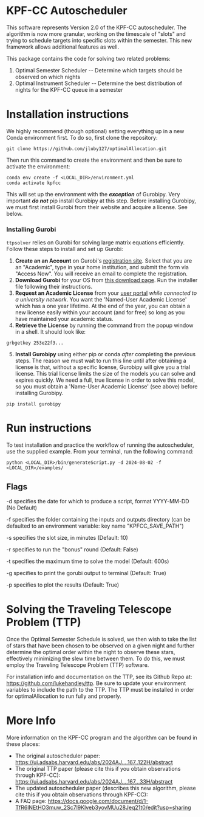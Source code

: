 # KPF-CC Autoscheduler
This software represents Version 2.0 of the KPF-CC autoscheduler. The algorithm is now more granular, working on the timescale of "slots" and trying to schedule targets into specific slots within the semester. This new framework allows additional features as well.

This package contains the code for solving two related problems:
1. Optimal Semester Scheduler -- Determine which targets should be observed on which nights
2. Optimal Instrument Scheduler -- Determine the best distribution of nights for the KPF-CC queue in a semester

# Installation instructions

We highly recommend (though optional) setting everything up in a new Conda environment first. To do so, first clone the repository:
```
git clone https://github.com/jluby127/optimalAllocation.git
```

Then run this command to create the environment and then be sure to activate the environment:
```
conda env create -f <LOCAL_DIR>/environment.yml
conda activate kpfcc
```

This will set up the environment with the _**exception**_ of Gurobipy. Very important _**do not**_ pip install Gurobipy at this step. Before installing Gurobipy, we must first install Gurobi from their website and acquire a license. See below.

### Installing Gurobi
`ttpsolver` relies on Gurobi for solving large matrix equations efficiently. Follow these steps to install and set up Gurobi:

1. **Create an an Account** on Gurobi's [registration site](https://portal.gurobi.com/iam/register/). Select that you are an "Academic", type in your home institution, and submit the form via "Access Now". You will receive an email to complete the registration.
2. **Download Gurobi** for your OS from [this download page](https://www.gurobi.com/downloads/gurobi-software/). Run the installer file following their instructions.
3. **Request an Academic License** from your [user portal](https://portal.gurobi.com/iam/licenses/request/) *while connected to a university network*. You want the 'Named-User Academic License' which has a one year lifetime. At the end of the year, you can obtain a new license easily within your account (and for free) so long as you have maintained your academic status.
4. **Retrieve the License** by running the command from the popup window in a shell. It should look like:
```
grbgetkey 253e22f3...
```
5. **Install Gurobipy** using either pip or conda *after* completing the previous steps. The reason we must wait to run this line until after obtaining a license is that, without a specific license, Gurobipy will give you a trial license. This trial license limits the size of the models you can solve and expires quickly. We need a full, true license in order to solve this model, so you must obtain a 'Name-User Academic License' (see above) before installing Gurobipy.
```
pip install gurobipy
```

# Run instructions

To test installation and practice the workflow of running the autoscheduler, use the supplied example. From your terminal, run the following command:
```
python <LOCAL_DIR>/bin/generateScript.py -d 2024-08-02 -f <LOCAL_DIR>/examples/
```

## Flags
-d specifies the date for which to produce a script, format YYYY-MM-DD (No Default)

-f specifies the folder containing the inputs and outputs directory (can be defaulted to an environment variable: key name "KPFCC_SAVE_PATH")

-s specifies the slot size, in minutes (Default: 10)

-r specifies to run the "bonus" round (Default: False)

-t specifies the maximum time to solve the model (Default: 600s)

-g specifies to print the gorubi output to terminal (Default: True)

-p specifies to plot the results (Default: True)

# Solving the Traveling Telescope Problem (TTP)
Once the Optimal Semester Schedule is solved, we then wish to take the list of stars that have been chosen to be observed on a given night and further determine the optimal order within the night to observe these stars, effectively minimizing the slew time between them. To do this, we must employ the Traveling Telescope Problem (TTP) software.

For installation info and documentation on the TTP, see its Github Repo at: https://github.com/lukehandley/ttp. Be sure to update your environment variables to include the path to the TTP. The TTP must be installed in order for optimalAllocation to run fully and properly.

# More Info
More information on the KPF-CC program and the algorithm can be found in these places:
- The original autoscheduler paper: https://ui.adsabs.harvard.edu/abs/2024AJ....167..122H/abstract
- The original TTP paper (please cite this if you obtain observations through KPF-CC):  https://ui.adsabs.harvard.edu/abs/2024AJ....167...33H/abstract
- The updated autoscheduler paper (describes this new algorithm, please cite this if you obtain observations through KPF-CC):
- A FAQ page: https://docs.google.com/document/d/1-TfR6lNEtHO3muw_2Sc7l9Klveb3yovMUu28Jeq21t0/edit?usp=sharing
